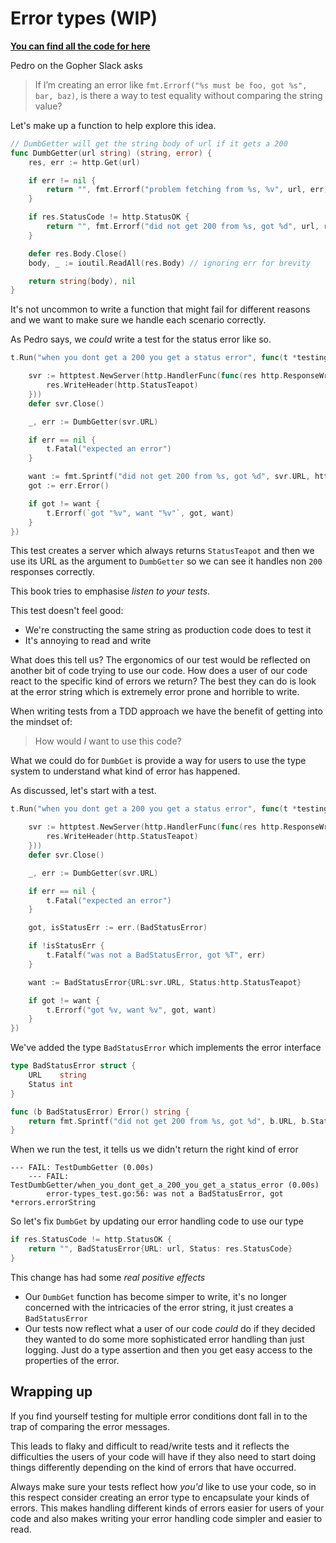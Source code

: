 # Error types (WIP)

**[You can find all the code for here](https://github.com/quii/learn-go-with-tests/tree/master/q-and-a/error-types)**

Pedro on the Gopher Slack asks

> If I’m creating an error like `fmt.Errorf("%s must be foo, got %s", bar, baz)`, is there a way to test equality without comparing the string value?

Let's make up a function to help explore this idea. 

```go
// DumbGetter will get the string body of url if it gets a 200
func DumbGetter(url string) (string, error) {
	res, err := http.Get(url)

	if err != nil {
		return "", fmt.Errorf("problem fetching from %s, %v", url, err)
	}

	if res.StatusCode != http.StatusOK {
		return "", fmt.Errorf("did not get 200 from %s, got %d", url, res.StatusCode)
	}

	defer res.Body.Close()
	body, _ := ioutil.ReadAll(res.Body) // ignoring err for brevity

	return string(body), nil
}
```

It's not uncommon to write a function that might fail for different reasons and we want to make sure we handle each scenario correctly.

As Pedro says, we _could_ write a test for the status error like so.

```go
t.Run("when you dont get a 200 you get a status error", func(t *testing.T) {

    svr := httptest.NewServer(http.HandlerFunc(func(res http.ResponseWriter, req *http.Request) {
        res.WriteHeader(http.StatusTeapot)
    }))
    defer svr.Close()

    _, err := DumbGetter(svr.URL)

    if err == nil {
        t.Fatal("expected an error")
    }

    want := fmt.Sprintf("did not get 200 from %s, got %d", svr.URL, http.StatusTeapot)
    got := err.Error()

    if got != want {
        t.Errorf(`got "%v", want "%v"`, got, want)
    }
})
```

This test creates a server which always returns `StatusTeapot` and then we use its URL as the argument to `DumbGetter` so we can see it handles non `200` responses correctly.

This book tries to emphasise _listen to your tests_. 

This test doesn't feel good:

- We're constructing the same string as production code does to test it
- It's annoying to read and write

What does this tell us? The ergonomics of our test would be reflected on another bit of code trying to use our code. How does a user of our code react to the specific kind of errors we return? The best they can do is look at the error string which is extremely error prone and horrible to write.

When writing tests from a TDD approach we have the benefit of getting into the mindset of:

> How would _I_ want to use this code? 

What we could do for `DumbGet` is provide a way for users to use the type system to understand what kind of error has happened. 

As discussed, let's start with a test.

```go
t.Run("when you dont get a 200 you get a status error", func(t *testing.T) {

    svr := httptest.NewServer(http.HandlerFunc(func(res http.ResponseWriter, req *http.Request) {
        res.WriteHeader(http.StatusTeapot)
    }))
    defer svr.Close()

    _, err := DumbGetter(svr.URL)

    if err == nil {
        t.Fatal("expected an error")
    }

    got, isStatusErr := err.(BadStatusError)

    if !isStatusErr {
        t.Fatalf("was not a BadStatusError, got %T", err)
    }

    want := BadStatusError{URL:svr.URL, Status:http.StatusTeapot}

    if got != want {
        t.Errorf("got %v, want %v", got, want)
    }
})
```

We've added the type `BadStatusError` which implements the error interface

```go
type BadStatusError struct {
	URL    string
	Status int
}

func (b BadStatusError) Error() string {
	return fmt.Sprintf("did not get 200 from %s, got %d", b.URL, b.Status)
}
```

When we run the test, it tells us we didn't return the right kind of error

```
--- FAIL: TestDumbGetter (0.00s)
    --- FAIL: TestDumbGetter/when_you_dont_get_a_200_you_get_a_status_error (0.00s)
    	error-types_test.go:56: was not a BadStatusError, got *errors.errorString
```

So let's fix `DumbGet` by updating our error handling code to use our type

```go
if res.StatusCode != http.StatusOK {
    return "", BadStatusError{URL: url, Status: res.StatusCode}
}
```

This change has had some _real positive effects_

- Our `DumbGet` function has become simper to write, it's no longer concerned with the intricacies of the error string, it just creates a `BadStatusError`
- Our tests now reflect what a user of our code _could_ do if they decided they wanted to do some more sophisticated error handling than just logging. Just do a type assertion and then you get easy access to the properties of the error. 

## Wrapping up

If you find yourself testing for multiple error conditions dont fall in to the trap of comparing the error messages. 

This leads to flaky and difficult to read/write tests and it reflects the difficulties the users of your code will have if they also need to start doing things differently depending on the kind of errors that have occurred.

Always make sure your tests reflect how _you'd_ like to use your code, so in this respect consider creating an error type to encapsulate your kinds of errors. This makes handling different kinds of errors easier for users of your code and also makes writing your error handling code simpler and easier to read. 
 
